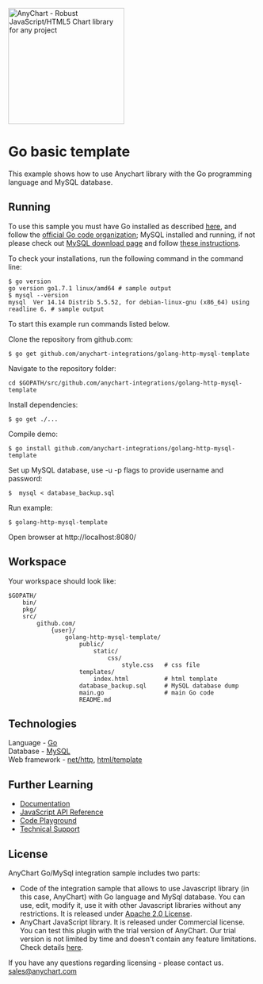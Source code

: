 [<img src="https://cdn.anychart.com/images/logo-transparent-segoe.png?2" width="234px" alt="AnyChart - Robust JavaScript/HTML5 Chart library for any project">](https://anychart.com)
# Go basic template

This example shows how to use Anychart library with the Go programming language and MySQL database.

## Running

To use this sample you must have Go installed as described [here](https://golang.org/doc/install), and follow the [official Go code organization](https://golang.org/doc/code.html);
MySQL installed and running, if not please check out [MySQL download page](https://dev.mysql.com/downloads/installer/) and follow [these instructions](http://dev.mysql.com/doc/refman/5.7/en/installing.html).

To check your installations, run the following command in the command line:
```
$ go version
go version go1.7.1 linux/amd64 # sample output
$ mysql --version
mysql  Ver 14.14 Distrib 5.5.52, for debian-linux-gnu (x86_64) using readline 6. # sample output
```

To start this example run commands listed below.

Clone the repository from github.com:
```
$ go get github.com/anychart-integrations/golang-http-mysql-template
```

Navigate to the repository folder:
```
cd $GOPATH/src/github.com/anychart-integrations/golang-http-mysql-template
```

Install dependencies:
```
$ go get ./...
```

Compile demo:
```
$ go install github.com/anychart-integrations/golang-http-mysql-template
```

Set up MySQL database, use -u -p flags to provide username and password:
```
$  mysql < database_backup.sql
```

Run example:
```
$ golang-http-mysql-template
```

Open browser at http://localhost:8080/

## Workspace
Your workspace should look like:
```
$GOPATH/
    bin/
    pkg/
    src/
        github.com/
            {user}/
                golang-http-mysql-template/
                    public/
                        static/
                            css/
                                style.css   # css file
                    templates/
                        index.html          # html template
                    database_backup.sql     # MySQL database dump
                    main.go                 # main Go code
                    README.md

```

## Technologies
Language - [Go](https://golang.org/)<br />
Database - [MySQL](https://www.mysql.com/)<br />
Web framework - [net/http](https://golang.org/pkg/net/http), [html/template](https://golang.org/pkg/html/template/)<br />

## Further Learning
* [Documentation](https://docs.anychart.com)
* [JavaScript API Reference](https://api.anychart.com)
* [Code Playground](https://playground.anychart.com)
* [Technical Support](https://anychart.com/support)

## License
AnyChart Go/MySql integration sample includes two parts:
- Code of the integration sample that allows to use Javascript library (in this case, AnyChart) with Go language and MySql database. You can use, edit, modify it, use it with other Javascript libraries without any restrictions. It is released under [Apache 2.0 License](https://github.com/anychart-integrations/golang-http-mysql-template/blob/master/LICENSE).
- AnyChart JavaScript library. It is released under Commercial license. You can test this plugin with the trial version of AnyChart. Our trial version is not limited by time and doesn't contain any feature limitations. Check details [here](https://www.anychart.com/buy/).

If you have any questions regarding licensing - please contact us. <sales@anychart.com>
